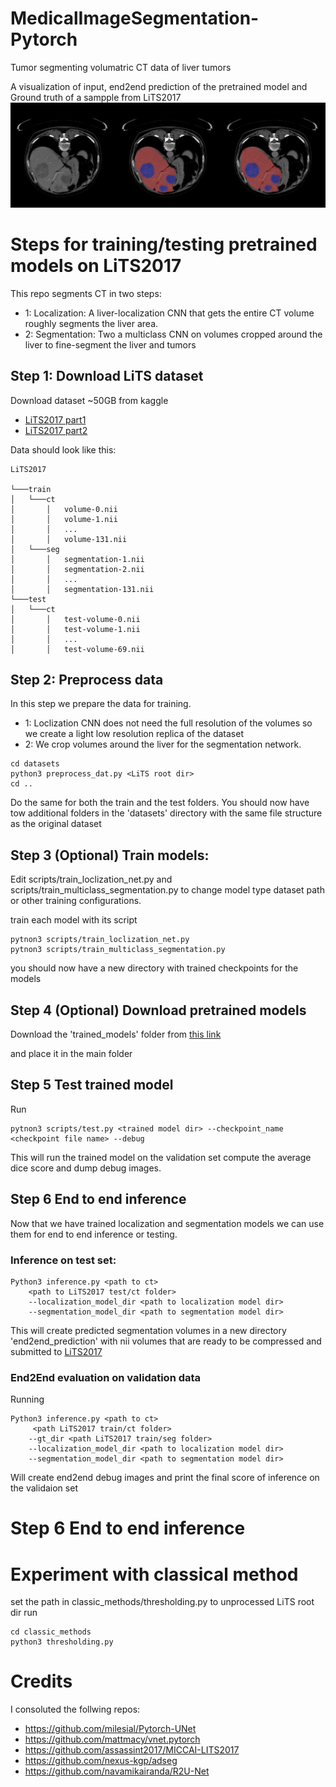 # MedicalImageSegmentation-Pytorch
Tumor segmenting volumatric CT data of liver tumors

A visualization of input, end2end prediction of the pretrained model and Ground truth of a sampple from LiTS2017
![](readme_images/LiTS2017-volume51-slice-133.png)

# Steps for training/testing pretrained models on LiTS2017
This repo segments CT in two steps:
- 1: Localization: A liver-localization CNN that gets the entire CT volume roughly segments the liver area.
- 2: Segmentation: Two a multiclass CNN on volumes cropped around the liver to fine-segment the liver and tumors

## Step 1: Download LiTS dataset
Download dataset ~50GB from kaggle 
- [LiTS2017 part1](https://www.kaggle.com/andrewmvd/liver-tumor-segmentation)
- [LiTS2017 part2](https://www.kaggle.com/andrewmvd/liver-tumor-segmentation-part-2)

Data should look like this:
```
LiTS2017

└───train
│   └───ct
│       │   volume-0.nii
│       │   volume-1.nii
│       │   ...
│       │   volume-131.nii
│   └───seg
│       │   segmentation-1.nii
│       │   segmentation-2.nii
│       │   ...
│       │   segmentation-131.nii
└───test
│   └───ct
│       │   test-volume-0.nii
│       │   test-volume-1.nii
│       │   ...
│       │   test-volume-69.nii
```

## Step 2: Preprocess data
In this step we prepare the data for training.
- 1: Loclization CNN does not need the full resolution of the volumes so we create a light low resolution replica of the dataset
- 2: We crop volumes around the liver for the segmentation network.
```
cd datasets
python3 preprocess_dat.py <LiTS root dir>
cd ..
```
Do the same for both the train and the test folders.
You should now have tow additional folders in the 'datasets' directory with the same file structure as the original dataset

## Step 3 (Optional) Train models:
Edit scripts/train_loclization_net.py and scripts/train_multiclass_segmentation.py to change model type dataset path or other 
training configurations.

train each model with its script

```
pytnon3 scripts/train_loclization_net.py
pytnon3 scripts/train_multiclass_segmentation.py
```
you should now have a new directory with trained checkpoints for the models


## Step 4 (Optional) Download pretrained models

Download the 'trained_models' folder from [this link](https://drive.google.com/drive/folders/1y-fZWUCsae2gzSXOkeVutH925Q0URfTN?usp=sharing)

and place it in the main folder

## Step 5 Test trained model
Run
```
pytnon3 scripts/test.py <trained model dir> --checkpoint_name <checkpoint file name> --debug
```
This will run the trained model on the validation set compute the average dice score and dump debug images.

## Step 6 End to end inference
Now that we have trained localization and segmentation models we can use them for end to end inference or testing.

### Inference on test set:
```
Python3 inference.py <path to ct> 
    <path to LiTS2017 test/ct folder> 
    --localization_model_dir <path to localization model dir> 
    --segmentation_model_dir <path to segmentation model dir>
```
This will create predicted segmentation volumes in a new directory 'end2end_prediction' with nii volumes that are ready to 
be compressed and submitted to 
[LiTS2017](https://competitions.codalab.org/competitions/17094 )

### End2End evaluation on validation data

Running
```
Python3 inference.py <path to ct> 
     <path LiTS2017 train/ct folder> 
    --gt_dir <path LiTS2017 train/seg folder> 
    --localization_model_dir <path to localization model dir> 
    --segmentation_model_dir <path to segmentation model dir>
```
Will create end2end debug images and print the final score of inference on the validaion set

# Step 6 End to end inference


# Experiment with classical method
set the path in classic_methods/thresholding.py to unprocessed LiTS root dir
run
```
cd classic_methods
python3 thresholding.py
```


# Credits
I consoluted the follwing repos:
- https://github.com/milesial/Pytorch-UNet
- https://github.com/mattmacy/vnet.pytorch
- https://github.com/assassint2017/MICCAI-LITS2017
- https://github.com/nexus-kgp/adseg
- https://github.com/navamikairanda/R2U-Net
